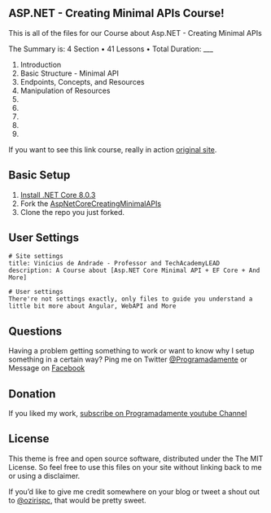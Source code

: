 ## ASP.NET - Creating Minimal APIs Course!

This is all of the files for our Course about Asp.NET - Creating Minimal APIs

The Summary is: 4 Section • 41 Lessons • Total Duration: ___

01. Introduction
02. Basic Structure - Minimal API
03. Endpoints, Concepts, and Resources
04. Manipulation of Resources
05. 
06. 
07. 
08. 
09. 


If you want to see this link course, really in action [original site](https://www.programadamente.com.br).

## Basic Setup

1. [Install .NET Core 8.0.3](https://dotnet.microsoft.com/download/)
2. Fork the [AspNetCoreCreatingMinimalAPIs](https://github.com/vsandrade/AspNET-CreatingMinimalAPIs/fork)
3. Clone the repo you just forked.

## User Settings

```
# Site settings
title: Vinícius de Andrade - Professor and TechAcademyLEAD
description: A Course about [Asp.NET Core Minimal API + EF Core + And More]

# User settings
There're not settings exactly, only files to guide you understand a little bit more about Angular, WebAPI and More
```

## Questions

Having a problem getting something to work or want to know why I setup something in a certain way? Ping me on Twitter [@Programadamente](https://twitter.com/programadament) or Message on [Facebook](http://facebook.com/programadamente)


## Donation

If you liked my work, [subscribe on Programadamente youtube Channel](https://www.youtube.com/user/ozirispc?sub_confirmation=1)

## License

This theme is free and open source software, distributed under the The MIT License. So feel free to use this files on your site without linking back to me or using a disclaimer.

If you’d like to give me credit somewhere on your blog or tweet a shout out to [@ozirispc](https://twitter.com/ozirispc), that would be pretty sweet.